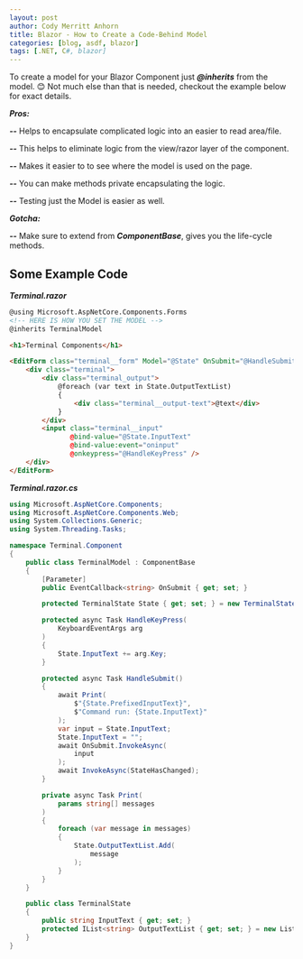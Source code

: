 ```yaml
---
layout: post
author: Cody Merritt Anhorn
title: Blazor - How to Create a Code-Behind Model
categories: [blog, asdf, blazor]
tags: [.NET, C#, blazor]
---
```


To create a model for your Blazor Component just ***@inherits*** from the model. 😊 Not much else than that is needed, checkout the example below for exact details. 

***Pros:***

***--*** Helps to encapsulate complicated logic into an easier to read area/file. 

***--*** This helps to eliminate logic from the view/razor layer of the component.

***--*** Makes it easier to to see where the model is used on the page. 

***--*** You can make methods private encapsulating the logic. 

***--*** Testing just the Model is easier as well.

***Gotcha:***

***--*** Make sure to extend from ***ComponentBase***, gives you the life-cycle methods.

## Some Example Code 

***Terminal.razor***
~~~ html
@using Microsoft.AspNetCore.Components.Forms
<!-- HERE IS HOW YOU SET THE MODEL -->
@inherits TerminalModel

<h1>Terminal Components</h1>

<EditForm class="terminal__form" Model="@State" OnSubmit="@HandleSubmit">
    <div class="terminal">
        <div class="terminal_output">
            @foreach (var text in State.OutputTextList)
            {
                <div class="terminal__output-text">@text</div>
            }
        </div>
        <input class="terminal__input"
               @bind-value="@State.InputText"
               @bind-value:event="oninput"
               @onkeypress="@HandleKeyPress" />
    </div>
</EditForm>
~~~


***Terminal.razor.cs***
~~~ csharp
using Microsoft.AspNetCore.Components;
using Microsoft.AspNetCore.Components.Web;
using System.Collections.Generic;
using System.Threading.Tasks;

namespace Terminal.Component
{
    public class TerminalModel : ComponentBase
    {
        [Parameter]
        public EventCallback<string> OnSubmit { get; set; }

        protected TerminalState State { get; set; } = new TerminalState();

        protected async Task HandleKeyPress(
            KeyboardEventArgs arg
        )
        {
            State.InputText += arg.Key;
        }

        protected async Task HandleSubmit()
        {
            await Print(
                $"{State.PrefixedInputText}",
                $"Command run: {State.InputText}"
            );
            var input = State.InputText;
            State.InputText = "";
            await OnSubmit.InvokeAsync(
                input
            );
            await InvokeAsync(StateHasChanged);
        }

        private async Task Print(
            params string[] messages
        )
        {
            foreach (var message in messages)
            {
                State.OutputTextList.Add(
                    message
                );
            }
        }
    }

    public class TerminalState
    {
        public string InputText { get; set; }
        protected IList<string> OutputTextList { get; set; } = new List<string>();
    }
}
~~~